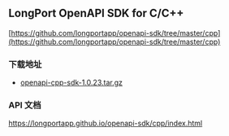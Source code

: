 ## LongPort OpenAPI SDK for C/C++

[https://github.com/longportapp/openapi-sdk/tree/master/cpp](https://github.com/longportapp/openapi-sdk/tree/master/cpp)

### 下载地址

- [openapi-cpp-sdk-1.0.23.tar.gz](https://static.lbkrs.com/openapi-sdk/openapi-cpp-sdk-1.0.23.tar.gz)

### API 文档

https://longportapp.github.io/openapi-sdk/cpp/index.html
